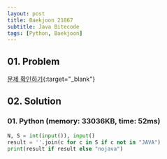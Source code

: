 ```yaml
---
layout: post
title: Baekjoon 21867
subtitle: Java Bitecode
tags: [Python, Baekjoon]
---
```


## 01. Problem

[문제 확인하기](https://www.acmicpc.net/problem/21867){:target="_blank"}

## 02. Solution

### 01. Python (memory: 33036KB, time: 52ms)

```Python
N, S = int(input()), input()
result = ''.join(c for c in S if c not in "JAVA")
print(result if result else "nojava")
```
